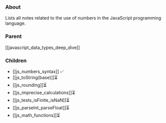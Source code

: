 ### About
Lists all notes related to the use of numbers in the JavaScript programming language.

### Parent
[[javascript_data_types_deep_dive]]

### Children
- [[js_numbers_syntax]] ✅
- [[js_toString(base)]]⏳
- [[js_rounding]]⏳
- [[js_imprecise_calculations]]⏳
- [[js_tests_isFinite_isNaN]]⏳
- [[js_parseInt_parseFloat]]⏳
- [[js_math_functions]]⏳